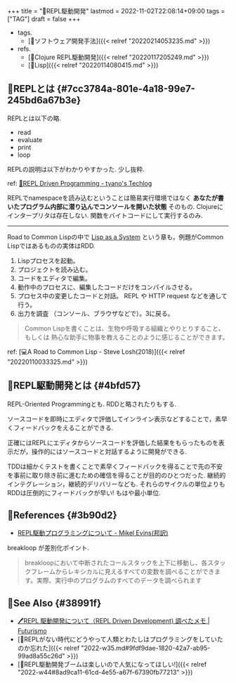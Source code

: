 +++
title = "📝REPL駆動開発"
lastmod = 2022-11-02T22:08:14+09:00
tags = ["TAG"]
draft = false
+++

-   tags.
    -   [🔖ソフトウェア開発手法]({{< relref "20220214053235.md" >}})
-   refs.
    -   [📝Clojure REPL駆動開発]({{< relref "20220117205249.md" >}})
    -   [🔖Lisp]({{< relref "20220114080415.md" >}})


## 📝REPLとは {#7cc3784a-801e-4a18-99e7-245bd6a67b3e}

REPLとは以下の略.

-   read
-   evaluate
-   print
-   loop

REPLの説明は以下がわかりやすかった. 少し抜粋.

ref: [🔗REPL Driven Programming - tyano's Techlog](https://tyano.shelfinc.com/post/48110396231/repl-driven-programming)

REPLでnamespaceを読み込むということは簡易実行環境ではなく **あなたが書いたプログラム内部に潜り込んでコンソールを開いた状態** そのもの. Clojureにインタープリタは存在しない. 関数をバイトコードにして実行するのみ.

---

Road to Common Lispの中で [Lisp as a System](https://gist.github.com/y2q-actionman/49d7587912b2786eb68643afde6ca192#lisp-as-a-system) という章も，例題がCommon Lispではあるものの実体はRDD.

1.  Lispプロセスを起動。
2.  プロジェクトを読み込む。
3.  コードをエディタで編集。
4.  動作中のプロセスに、編集したコードだけをコンパイルさせる。
5.  プロセス中の変更したコードと対話。 REPL や HTTP request などを通して行う。
6.  出力を調査 （コンソール、ブラウザなどで）。3に戻る。

> Common Lispを書くことは、生物や呼吸する組織とやりとりすること、もしくは 熱心な助手に物事を教えることのように感じることができます。

ref: [💻A Road to Common Lisp - Steve Losh(2018)]({{< relref "20220110033325.md" >}})


## 📝REPL駆動開発とは {#4bfd57}

REPL-Oriented Programmingとも. RDDと略されたりもする.

ソースコードを即時にエディタで評価してインライン表示などすることで，素早くフィードバックをえることができる.

正確にはREPLにエディタからソースコードを評価した結果をもらったものを表示だが，操作的にはソースコードと対話するように開発ができる.

TDDは細かくテストを書くことで素早くフィードバックを得ることで先の不安を事前に取り除き前に進むための確信を得ることが目的のひとつだった. 継続的インテグレーション，継続的デリバリーなども. それらのサイクルの単位よりもRDDは圧倒的にフィードバックが早い! もはや最小単位.


## 🔗References {#3b90d2}

-   [REPL駆動プログラミングについて - Mikel Evins(邦訳)](https://zenn.dev/nfunato/articles/jp-on-repl-programming)

breakloop が差別化ポイント.

> breakloopにおいて中断されたコールスタックを上下に移動し、各スタックフレームからレキシカルに見えるすべての変数を調べることができます。実際、実行中のプログラムのすべてのデータを調べられます


## 📝See Also {#38991f}

-   [🖊REPL 駆動開発について（REPL Driven Development) 調べたメモ | Futurismo](https://futurismo.biz/archives/5717/)
-   [💭REPLがない時代にどうやって人類とわたしはプログラミングをしていたのか忘れた]({{< relref "2022-w35.md#9fdf9dae-1820-42a7-ab95-99ad8a55c26d" >}})
-   [💭REPL駆動開発ブームは楽しいので人気になってほしい!]({{< relref "2022-w44#8ad9ca11-61cd-4e55-a67f-67390fb77213" >}})
